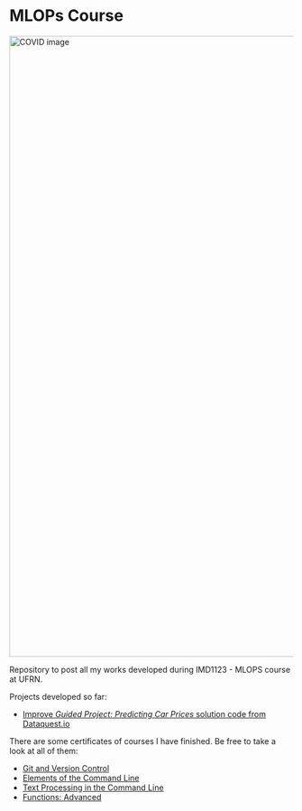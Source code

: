 # MLOPs Course

<img src="https://user-images.githubusercontent.com/48794028/162453446-d6567f42-6b44-4452-a1f7-d7a241831894.png" width="1100px;" alt="COVID image">

Repository to post all my works developed during IMD1123 - MLOPS course at UFRN.

Projects developed so far:
* [Improve _Guided Project: Predicting Car Prices_ solution code from Dataquest.io](https://github.com/Lucastmarques/mlops-course-U1T3)

There are some certificates of courses I have finished. Be free to take a look at all of them:
*  [Git and Version Control](https://app.dataquest.io/verify_cert/Q18YE04S4OC9GVQDXUFW/)
*  [Elements of the Command Line](https://app.dataquest.io/verify_cert/IGDPJUHE9PSV6KBRWBXH/)
*  [Text Processing in the Command Line](https://app.dataquest.io/verify_cert/IHEFSSMZBHUIE4ZTGY9X/)
*  [Functions: Advanced](https://app.dataquest.io/verify_cert/8ANMF2LU6DUWMY60M8KQ/)
